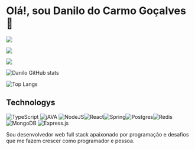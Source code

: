 # Olá!, sou Danilo do Carmo Goçalves 👋 


 <a  href="https://www.linkedin.com/in/danilodocarmo/" > <img  src="https://img.shields.io/badge/linkedin-%230077B5.svg?style=for-the-badge&logo=linkedin&logoColor=white"/></a> 
 
 <a  href="https://api.whatsapp.com/send?phone=556194263260" > <img  src="https://img.shields.io/badge/WhatsApp-25D366?style=for-the-badge&logo=whatsapp&logoColor=white"/></a> 

 
 <a  href="mailto:danilodocarmo38@gmail.com" > <img  src="https://img.shields.io/badge/Gmail-D14836?style=for-the-badge&logo=gmail&logoColor=white"/></a> 




![Danilo GitHub stats](https://github-readme-stats.vercel.app/api?username=DaniloDeV90&show_icons=true&theme=dracula)

![Top Langs](https://github-readme-stats.vercel.app/api/top-langs/?username=DaniloDeV90&hide_progress=false)
## Technologys

![TypeScript](https://img.shields.io/badge/typescript-%23007ACC.svg?style=for-the-badge&logo=typescript&logoColor=white) ![jAVA](https://img.shields.io/badge/java-%23ED8B00.svg?style=for-the-badge&logo=openjdk&logoColor=white) ![NodeJS](https://img.shields.io/badge/node.js-6DA55F?style=for-the-badge&logo=node.js&logoColor=white)![React](https://img.shields.io/badge/react-%2320232a.svg?style=for-the-badge&logo=react&logoColor=%2361DAFB)![Spring](https://img.shields.io/badge/spring-%236DB33F.svg?style=for-the-badge&logo=spring&logoColor=white)![Postgres](https://img.shields.io/badge/postgres-%23316192.svg?style=for-the-badge&logo=postgresql&logoColor=white)![Redis](https://img.shields.io/badge/redis-%23DD0031.svg?style=for-the-badge&logo=redis&logoColor=white)![MongoDB](https://img.shields.io/badge/MongoDB-%234ea94b.svg?style=for-the-badge&logo=mongodb&logoColor=white)	![Express.js](https://img.shields.io/badge/express.js-%23404d59.svg?style=for-the-badge&logo=express&logoColor=%2361DAFB)


 Sou desenvolvedor web full stack apaixonado por programação e desafios que me fazem crescer como programador e pessoa.
